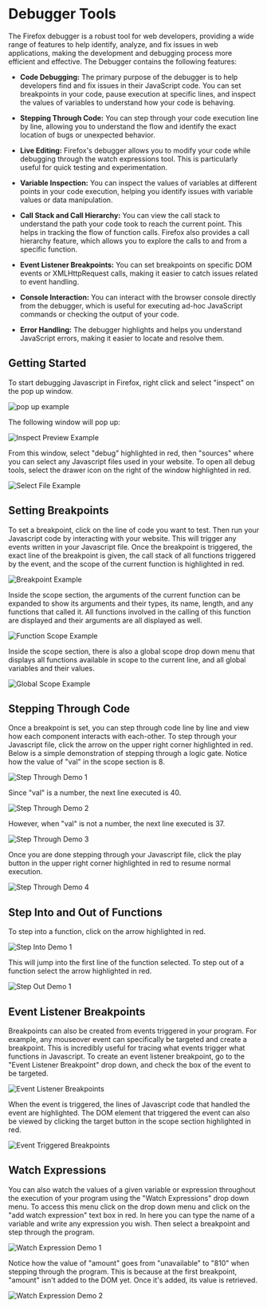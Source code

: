 # Debugger Tools

The Firefox debugger is a robust tool for web developers, providing a wide range of features to help identify, analyze, and fix issues in web applications, making the development and debugging process more efficient and effective. The Debugger contains the following features: 

- **Code Debugging:** The primary purpose of the debugger is to help developers find and fix issues in their JavaScript code. You can set breakpoints in your code, pause execution at specific lines, and inspect the values of variables to understand how your code is behaving.

- **Stepping Through Code:** You can step through your code execution line by line, allowing you to understand the flow and identify the exact location of bugs or unexpected behavior.

- **Live Editing:** Firefox's debugger allows you to modify your code while debugging through the watch expressions tool. This is particularly useful for quick testing and experimentation.

- **Variable Inspection:** You can inspect the values of variables at different points in your code execution, helping you identify issues with variable values or data manipulation.

- **Call Stack and Call Hierarchy:** You can view the call stack to understand the path your code took to reach the current point. This helps in tracking the flow of function calls. Firefox also provides a call hierarchy feature, which allows you to explore the calls to and from a specific function.

- **Event Listener Breakpoints:** You can set breakpoints on specific DOM events or XMLHttpRequest calls, making it easier to catch issues related to event handling.

- **Console Interaction:** You can interact with the browser console directly from the debugger, which is useful for executing ad-hoc JavaScript commands or checking the output of your code.

- **Error Handling:** The debugger highlights and helps you understand JavaScript errors, making it easier to locate and resolve them.


## Getting Started

To start debugging Javascript in Firefox, right click and select "inspect" on the pop up window. 

![pop up example](images/dialogueBox.png)

The following window will pop up:

![Inspect Preview Example](images/inspectPreview.png)

From this window, select "debug" highlighted in red, then "sources" where you can select any Javascript files used in your website. To open all debug tools, select the drawer icon on the right of the window highlighted in red.

![Select File Example](images/selectFile.png)



## Setting Breakpoints 

To set a breakpoint, click on the line of code you want to test. Then run your Javascript code by interacting with your website. This will trigger any events written in your Javascript file. Once the breakpoint is triggered, the exact line of the breakpoint is given, the call stack of all functions triggered by the event, and the scope of the current function is highlighted in red. 

![Breakpoint Example](images/breakpointDemo.png)

Inside the scope section, the arguments of the current function can be expanded to show its arguments and their types, its name, length, and any functions that called it. All functions involved in the calling of this function are displayed and their arguments are all displayed as well. 

![Function Scope Example](images/functionScope.png)

Inside the scope section, there is also a global scope drop down menu that displays all functions available in scope to the current line, and all global variables and their values. 

![Global Scope Example](images/globalScope.png)

## Stepping Through Code

Once a breakpoint is set, you can step through code line by line and view how each component interacts with each-other. To step through your Javascript file, click the arrow on the upper right corner highlighted in red. Below is a simple demonstration of stepping through a logic gate. Notice how the value of "val" in the scope section is 8. 

![Step Through Demo 1](images/stepThroughDemo1.png)

Since "val" is a number, the next line executed is 40.

![Step Through Demo 2](images/stepThroughDemo2.png)

However, when "val" is not a number, the next line executed is 37.

![Step Through Demo 3](images/stepThroughDemo3.png)

Once you are done stepping through your Javascript file, click the play button in the upper right corner highlighted in red to resume normal execution. 

![Step Through Demo 4](images/exitStepThrough.png)

## Step Into and Out of Functions

To step into a function, click on the arrow highlighted in red. 

![Step Into Demo 1](images/stepIntoDemo1.png)

This will jump into the first line of the function selected. To step out of a function select the arrow highlighted in red. 

![Step Out Demo 1](images/stepOutDemo1.png)

## Event Listener Breakpoints

Breakpoints can also be created from events triggered in your program. For example, any mouseover event can specifically be targeted and create a breakpoint. This is incredibly useful for tracing what events trigger what functions in Javascript. To create an event listener breakpoint, go to the "Event Listener Breakpoint" drop down, and check the box of the event to be targeted. 

![Event Listener Breakpoints](images/eventListenerBreakpoints.png)

When the event is triggered, the lines of Javascript code that handled the event are highlighted. The DOM element that triggered the event can also be viewed by clicking the target button in the scope section highlighted in red.

![Event Triggered Breakpoints](images/eventTriggeredBreakpoint.png)


## Watch Expressions

You can also watch the values of a given variable or expression throughout the execution of your program using the "Watch Expressions" drop down menu. To access this menu click on the drop down menu and click on the "add watch expression" text box in red. In here you can type the name of a variable and write any expression you wish. Then select a breakpoint and step through the program. 

![Watch Expression Demo 1](images/watchExpressionsDemo2.png)

Notice how the value of "amount" goes from "unavailable" to "810" when stepping through the program. This is because at the first breakpoint, "amount" isn't added to the DOM yet. Once it's added, its value is retrieved. 

![Watch Expression Demo 2](images/watchExpressionsDemo3.png)

